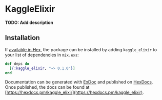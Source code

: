 # KaggleElixir

**TODO: Add description**

## Installation

If [available in Hex](https://hex.pm/docs/publish), the package can be installed
by adding `kaggle_elixir` to your list of dependencies in `mix.exs`:

```elixir
def deps do
  [{:kaggle_elixir, "~> 0.1.0"}]
end
```

Documentation can be generated with [ExDoc](https://github.com/elixir-lang/ex_doc)
and published on [HexDocs](https://hexdocs.pm). Once published, the docs can
be found at [https://hexdocs.pm/kaggle_elixir](https://hexdocs.pm/kaggle_elixir).

